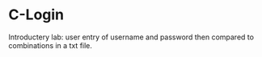 # C-Login
Introductery lab: user entry of username and password then compared to combinations in a txt file.
